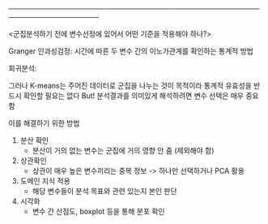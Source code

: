 
────────────────────────────────────────────────────────────────────

<군집분석하기 전에 변수선정에 있어서 어떤 기준을 적용해야 하나?>

Granger 인과성검정: 시간에 따른 두 변수 간의 이노가관계를 확인하는 통계적 방법

회귀분석: 

그러나 K-means는 주어진 데이터로 군집을 나누는 것이 목적이라 통계적 유효성을 반드시 확인할 필요는 없다
But! 분석결과를 의미있게 해석하려면 변수 선택은 매우 중요함

이를 해결하기 위한 방법
1. 분산 확인
   - 분산이 거의 없는 변수는 군집에 거의 영향 안 줌 (제외해야 함)
2. 상관확인
   - 상관이 매우 높은 변수끼리는 중복 정보 -> 하나만 선택하거나 PCA 활용
3. 도메인 지식 적용
   - 해당 변수들이 분석 목표와 관련 있는지 본인 판단
4. 시각화
   - 변수 간 산점도, boxplot 등을 통해 분포 확인
